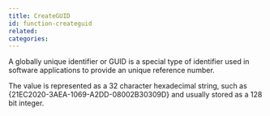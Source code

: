 ```yaml
---
title: CreateGUID
id: function-createguid
related:
categories:
---
```


A globally unique identifier or GUID is a special type of identifier used in software applications to provide an unique reference number.

The value is represented as a 32 character hexadecimal string, such as {21EC2020-3AEA-1069-A2DD-08002B30309D} and usually stored as a 128 bit integer.
